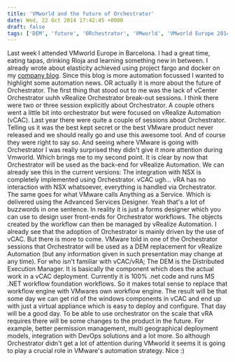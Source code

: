 ```yaml
---
title: 'VMworld and the future of Orchestrator'
date: Wed, 22 Oct 2014 17:42:45 +0000
draft: false
tags: ['DEM', 'future', 'ORchestrator', 'VMworld', 'VMworld Europe 2014', 'vRA', 'vRealize', 'vRealize Automation (vCAC)', 'vRealize Orchestrator', 'vRealize Orchestrator (vCO)', 'vRO']
---
```


Last week I attended VMworld Europe in Barcelona. I had a great time, eating tapas, drinking Rioja and learning something new in between. I already wrote about elasticity achieved using project fargo and docker on my [company blog](http://itq.nl/fargo-docker-elasticity/). Since this blog is more automation focussed I wanted to highlight some automation news. OR actually it is more about the future of Orchestrator. The first thing that stood out to me was the lack of vCenter Orchestrator uuhh vRealize Orchestrator break-out sessions. I think there were two or three session explicitly about Orchestrator. A couple others went a little bit into orchestrator but were focused on vRealize Automation (vCAC). Last year there were quite a couple of sessions about Orchestrator. Telling us it was the best kept secret or the best VMware product never released and we should really go and use this awesome tool. And of course they were right to say so. And seeing where VMware is going with Orchestrator I was really surprised they didn't give it more attention during Vmworld. Which brings me to my second point. It is clear by now that Orchestrator will be used as the back-end for vRealize Automation. We can already see this in the current versions: The integration with NSX is completely implemented using Orchestrator. vCAC ugh... vRA has no interaction with NSX whatsoever, everything is handled via Orchestrator. The same goes for what VMware calls Anything as a Service. Which is delivered using the Advanced Services Designer. Yeah that's a lot of buzzwords in one sentence. In reality it is just a forms designer which you can use to design user front-ends for Orchestrator workflows. The objects created by the workflow can then be managed by vRealize Automation. I already see that the adoption of Orchestrator is mainly driven by the use of vCAC. But there is more to come. VMware told in one of the Orchestrator sessions that Orchestrator will be used as a DEM replacement for vRealize Automation (but any information given in such presentation may change at any time). For who isn't familiar with vCAC/vRA; The DEM is the Distributed Execution Manager. It is basically the component which does the actual work in a vCAC deployment. Currently it is 100% .net code and runs MS .NET workflow foundation workflows. So it makes total sense to replace that workflow engine with VMwares own workflow engine. The result will be that some day we can get rid of the windows components in vCAC and end up with just a virtual appliance which is easy to deploy and configure. That day will be a good day. To be able to use orchestrator on the scale that vRA requires there will be some changes to the product in the future. For example, better permission management, multi geographical deployment models, integration with DevOps solutions and a lot more. So although Orchestrator didn't get a lot of attention during VMworld it seems it is going to play a crucial role in VMware's automation strategy. Nice :)